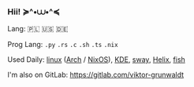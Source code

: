 ### Hii! ≽^•⩊•^≼

Lang: 🇵🇱 🇺🇸 🇩🇪

Prog Lang: `.py` `.rs` `.c` `.sh` `.ts` `.nix`

Used Daily: [linux](https://github.com/torvalds/linux) ([Arch](https://github.com/archlinux) / [NixOS](https://github.com/NixOS)), [KDE](https://github.com/kde), [sway](https://github.com/swaywm/sway), [Helix](https://github.com/helix-editor/helix), [fish](https://github.com/fish-shell/fish-shell)

I'm also on GitLab: https://gitlab.com/viktor-grunwaldt
